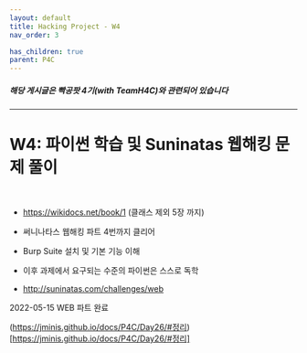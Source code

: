 ```yaml
---
layout: default
title: Hacking Project - W4
nav_order: 3

has_children: true
parent: P4C
---
```


##### 해당 게시글은 빡공팟 4기(with TeamH4C)와 관련되어 있습니다
-----

# W4: 파이썬 학습 및 Suninatas 웹해킹 문제 풀이

<br>

- https://wikidocs.net/book/1 (클래스 제외 5장 까지)

- 써니나타스 웹해킹 파트 4번까지 클리어

- Burp Suite 설치 및 기본 기능 이해

- 이후 과제에서 요구되는 수준의 파이썬은 스스로 독학

- http://suninatas.com/challenges/web



2022-05-15 WEB 파트 완료

(https://jminis.github.io/docs/P4C/Day26/#정리)[https://jminis.github.io/docs/P4C/Day26/#정리]



